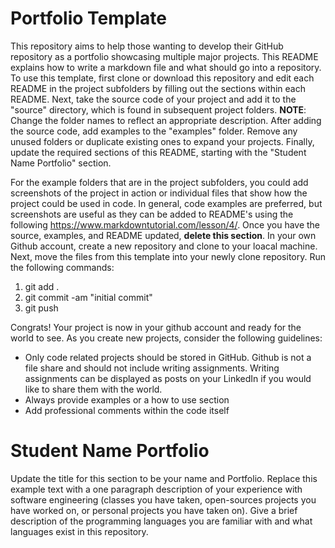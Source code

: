 # Portfolio Template
This repository aims to help those wanting to develop their GitHub repository as a portfolio showcasing multiple major projects. This README explains how to write a markdown file and what should go into a repository. To use this template, first clone or download this repository and edit each README in the project subfolders by filling out the sections within each README. Next, take the source code of your project and add it to the "source" directory, which is found in subsequent project folders. **NOTE**: Change the folder names to reflect an appropriate description. After adding the source code, add examples to the "examples" folder. Remove any unused folders or duplicate existing ones to expand your projects. Finally, update the required sections of this README, starting with the "Student Name Portfolio" section.

For the example folders that are in the project subfolders, you could add screenshots of the project in action or individual files that show how the project could be used in code. In general, code examples are preferred, but screenshots are useful as they can be added to README's using the following https://www.markdowntutorial.com/lesson/4/. Once you have the source, examples, and README updated, **delete this section**. In your own Github account, create a new repository and clone to your loacal machine. Next, move the files from this template into your newly clone repository. Run the following commands:
1. git add .
2. git commit -am "initial commit"
3. git push

Congrats! Your project is now in your github account and ready for the world to see. As you create new projects, consider the following guidelines:
* Only code related projects should be stored in GitHub. Github is not a file share and should not include writing assignments. Writing assignments can be displayed as posts on your LinkedIn if you would like to share them with the world.
* Always provide examples or a how to use section
* Add professional comments within the code itself

# Student Name Portfolio
Update the title for this section to be your name and Portfolio. Replace this example text with a one paragraph description of your experience with software engineering (classes you have taken, open-sources projects you have worked on, or personal projects you have taken on). Give a brief description of the programming languages you are familiar with and what languages exist in this repository.